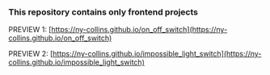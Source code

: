 ### This repository contains only frontend projects

PREVIEW 1:
[https://ny-collins.github.io/on_off_switch](https://ny-collins.github.io/on_off_switch)

PREVIEW 2:
[https://ny-collins.github.io/impossible_light_switch](https://ny-collins.github.io/impossible_light_switch)
